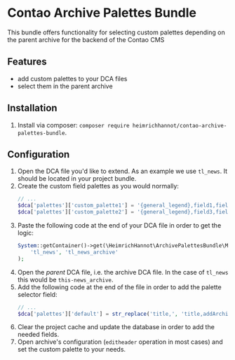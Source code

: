 # Contao Archive Palettes Bundle

This bundle offers functionality for selecting custom palettes depending on the parent archive for the backend of the Contao CMS

## Features

- add custom palettes to your DCA files
- select them in the parent archive

## Installation

1. Install via composer: `composer require heimrichhannot/contao-archive-palettes-bundle`.

## Configuration

1. Open the DCA file you'd like to extend. As an example we use `tl_news`. It should be located in your project bundle.
1. Create the custom field palettes as you would normally:
   ```php
   // ...
   $dca['palettes']['custom_palette1'] = '{general_legend},field1,field2;';
   $dca['palettes']['custom_palette2'] = '{general_legend},field3,field4;';
   ```
1. Paste the following code at the end of your DCA file in order to get the logic:
   ```php
   System::getContainer()->get(\HeimrichHannot\ArchivePalettesBundle\Manager\ArchivePalettesManager::class)->addArchivePalettesSupport(
       'tl_news', 'tl_news_archive'
   );
   ```
1. Open the *parent* DCA file, i.e. the archive DCA file. In the case of `tl_news` this would be `this-news_archive`.
1. Add the following code at the end of the file in order to add the palette selector field:
   ```php
   // ...
   $dca['palettes']['default'] = str_replace('title,', 'title,addArchivePalette,', $dca['palettes']['default']);
   ```
1. Clear the project cache and update the database in order to add the needed fields.
1. Open archive's configuration (`editheader` operation in most cases) and set the custom palette to your needs.
